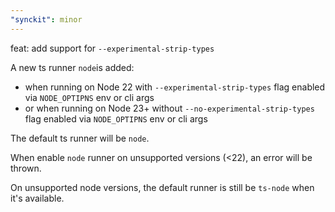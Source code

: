 ```yaml
---
"synckit": minor
---
```


feat: add support for `--experimental-strip-types`

A new ts runner `node`is added:

- when running on Node 22 with `--experimental-strip-types`
flag enabled via `NODE_OPTIPNS` env or cli args
- or when running on Node 23+ without `--no-experimental-strip-types`
flag enabled via `NODE_OPTIPNS` env or cli args

The default ts runner will be `node`.

When enable `node` runner on unsupported versions (<22), an error will be thrown.

On unsupported node versions, the default runner is still be `ts-node` when it's available.
